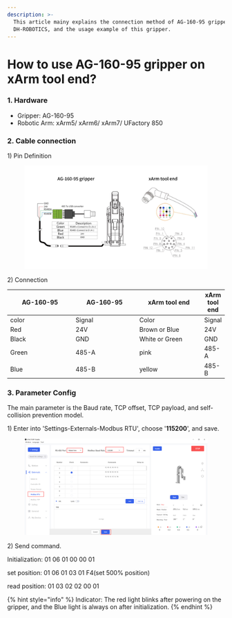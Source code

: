 ```yaml
---
description: >-
  This article mainy explains the connection method of AG-160-95 gripper from
  DH-ROBOTICS, and the usage example of this gripper.
---
```


# How to use AG-160-95 gripper on xArm tool end?

### 1. Hardware

* Gripper: AG-160-95
* Robotic Arm: xArm5/ xArm6/ xArm7/ UFactory 850

### 2. Cable connection

1\) Pin Definition

<figure><img src="../.gitbook/assets/AG-160-95 gripper.jpg" alt=""><figcaption></figcaption></figure>

2\) Connection

<table><thead><tr><th width="185">AG-160-95</th><th width="179">AG-160-95</th><th width="182">xArm tool end</th><th>xArm tool end</th></tr></thead><tbody><tr><td>color</td><td>Signal</td><td>Color</td><td>Signal</td></tr><tr><td>Red</td><td>24V</td><td>Brown or Blue</td><td>24V</td></tr><tr><td>Black</td><td>GND</td><td>White or Green</td><td>GND</td></tr><tr><td>Green</td><td>485-A</td><td>pink</td><td>485-A</td></tr><tr><td>Blue</td><td>485-B</td><td>yellow</td><td>485-B</td></tr></tbody></table>

### 3. Parameter Config

The main parameter is the Baud rate, TCP offset, TCP payload, and self-collision prevention model.

1\) Enter into 'Settings-Externals-Modbus RTU', choose '**115200**', and save.

<figure><img src="../.gitbook/assets/image (2) (1).png" alt=""><figcaption></figcaption></figure>

2\) Send command.

Initialization: 01 06 01 00 00 01

set position: 01 06 01 03 01 F4(set 500% position)

read position: 01 03 02 02 00 01



{% hint style="info" %}
Indicator: The red light blinks after powering on the gripper, and the Blue light is always on after initialization.
{% endhint %}




